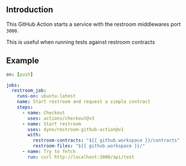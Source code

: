 ## Introduction
This GitHub Action starts a service with the restroom middlewares port `3000`.

This is useful when running tests against restroom contracts


## Example
```yaml
on: [push]

jobs:
  restroom_job:
    runs-on: ubuntu-latest
    name: Start restroom and request a simple contract
    steps:
      - name: Checkout
        uses: actions/checkout@v3
      - name: Start restroom
        uses: dyne/restroom-github-action@v1
        with:
          restroom-contracts: "${{ github.workspace }}/contracts"
          restroom-files: "${{ github.workspace }}/"
      - name: Try to fetch
        run: curl http://localhost:3000/api/test
```
